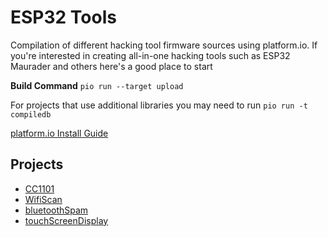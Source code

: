 # ESP32 Tools

Compilation of different hacking tool firmware sources using platform.io. If you're interested in creating all-in-one hacking tools such as ESP32 Maurader and others here's a good place to start

**Build Command**
`pio run --target upload`

For projects that use additional libraries you may need to run `pio run -t compiledb`

[platform.io Install Guide](https://docs.platformio.org/en/latest/core/installation/methods/installer-script.html)

## Projects
- [CC1101](./CC1101/ReadME.md)
- [WifiScan](./WifiScan/ReadME.md)
- [bluetoothSpam](./bluetoothSpam/ReadME.md)
- [touchScreenDisplay](./touchScreenDisplay/ReadME.md)
